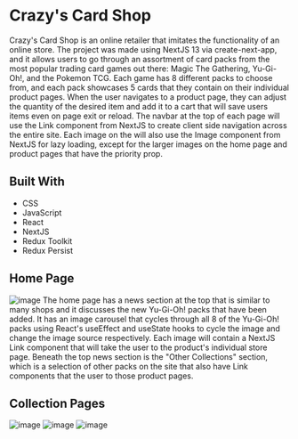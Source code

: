 # Crazy's Card Shop 

Crazy's Card Shop is an online retailer that imitates the functionality of an online store. The project was made using NextJS 13 via create-next-app, and it allows users to go through an assortment of card packs from the most popular trading card games out there: Magic The Gathering, Yu-Gi-Oh!, and the Pokemon TCG. Each game has 8 different packs to choose from, and each pack showcases 5 cards that they contain on their individual product pages. When the user navigates to a product page, they can adjust the quantity of the desired item and add it to a cart that will save users items even on page exit or reload. The navbar at the top of each page will use the Link component from NextJS to create client side navigation across the entire site. Each image on the will also use the Image component from NextJS for lazy loading, except for the larger images on the home page and product pages that have the priority prop.

## Built With 
  * CSS
  * JavaScript
  * React
  * NextJS
  * Redux Toolkit
  * Redux Persist

## Home Page 
![image](https://github.com/fletchcoder/Crazys-Card-Shop/assets/131314453/8dd00427-7aca-44dc-ac00-f3e44d7d664a)
The home page has a news section at the top that is similar to many shops and it discusses the new Yu-Gi-Oh! packs that have been added. It has an image carousel that cycles through all 8 of the Yu-Gi-Oh! packs using React's useEffect and useState hooks to cycle the image and change the image source respectively. Each image will contain a NextJS Link component that will take the user to the product's individual store page. Beneath the top news section is the "Other Collections" section, which is a selection of other packs on the site that also have Link components that the user to those product pages.

## Collection Pages 
![image](https://github.com/fletchcoder/Crazys-Card-Shop/assets/131314453/0d068bbd-bade-4195-a456-0729a9a63fc2)
![image](https://github.com/fletchcoder/Crazys-Card-Shop/assets/131314453/5b5e2294-4b54-4a16-8d8e-313a5a380d03)
![image](https://github.com/fletchcoder/Crazys-Card-Shop/assets/131314453/4c4dc2fd-24a8-4975-9053-92dee6b09640)





 
